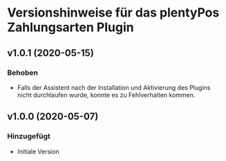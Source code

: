 # Versionshinweise für das plentyPos Zahlungsarten Plugin

## v1.0.1 (2020-05-15)
### Behoben
- Falls der Assistent nach der Installation und Aktivierung des Plugins nicht durchlaufen wurde, konnte es zu Fehlverhalten kommen.

## v1.0.0 (2020-05-07)
### Hinzugefügt
- Initiale Version
